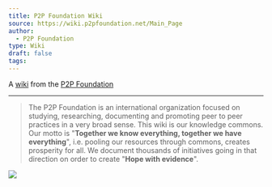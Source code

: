 ```yaml
---
title: P2P Foundation Wiki
source: https://wiki.p2pfoundation.net/Main_Page
author:
  - P2P Foundation
type: Wiki
draft: false
tags:
---
```


A [wiki](https://wiki.p2pfoundation.net/Main_Page) from the [P2P Foundation](https://p2pfoundation.net/)

---

> The P2P Foundation is an international organization focused on studying, researching, documenting and promoting peer to peer practices in a very broad sense. This wiki is our knowledge commons. Our motto is "**Together we know everything, together we have everything**", i.e. pooling our resources through commons, creates prosperity for all. We document thousands of initiatives going in that direction on order to create "**Hope with evidence**".

![](https://youtu.be/sO-QJLDpHQ0)
